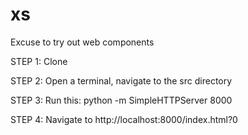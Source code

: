 # xs
Excuse to try out web components

STEP 1: 
Clone

STEP 2: 
Open a terminal, navigate to the src directory

STEP 3:
Run this:
python -m SimpleHTTPServer 8000

STEP 4: 
Navigate to http://localhost:8000/index.html?0
